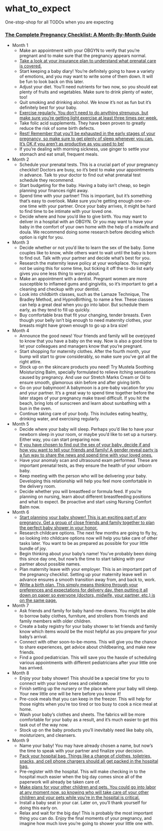 # what_to_expect
One-stop-shop for all TODOs when you are expecting



### [The Complete Pregnancy Checklist: A Month-By-Month Guide](https://www.mustelausa.com/blogs/mustela-mag/pregnancy-checklist)
* Month 1
    * Make an appointment with your OBGYN to verify that you’re pregnant and to make sure that the pregnancy appears normal.
    * [Take a look at your insurance plan to understand what prenatal care is covered.](https://www.mustelausa.com/blogs/mustela-mag/prenatal-visit-schedule-what-to-expect-during-each-appointment "Prenatal care")
    * Start keeping a baby diary! You’re definitely going to have a variety of emotions, and you may want to write some of them down. It will be fun to look back on this later.
    * Adjust your diet. You’ll need nutrients for two now, so you should eat plenty of fruits and vegetables. Make sure to drink plenty of water, too!
    * Quit smoking and drinking alcohol. We know it’s not as fun but it’s definitely best for your baby.
    * [Exercise regularly. You don’t need to do anything strenuous, but make sure you’re getting light exercise at least three times per week.](https://www.mustelausa.com/mustela-mag/pregnancy/prenatal/1st-trimester/exercise/exercise-while-pregnant "light exercise")
    * Take folic acid supplements. They have been proven to greatly reduce the risk of some birth defects.
    * [Rest! Remember that you’ll be exhausted in the early stages of your pregnancy, so make sure to get plenty of sleep whenever you can. It’s OK if you aren’t as productive as you used to be!](https://www.mustelausa.com/mustela-mag/pregnancy/prenatal/2nd-trimester/health/pregnant-sleep "Rest")
    * If you’re dealing with morning sickness, use ginger to settle your stomach and eat small, frequent meals.
* Month 2
    * Schedule your prenatal tests. This is a crucial part of your pregnancy checklist! Doctors are busy, so it’s best to make your appointments in advance. Talk to your doctor to find out what prenatal test schedule they recommend.
    * Start budgeting for the baby. Having a baby isn’t cheap, so begin planning your finances right away.
    * Spend time with your partner! This is important, but it’s something that’s easy to overlook. Make sure you’re getting enough one-on-one time with your partner. Once your baby arrives, it might be hard to find time to be intimate with your loved one.
    * Decide where and how you’d like to give birth. You may want to deliver in a hospital with an OBGYN. Or you may want to have your baby in the comfort of your own home with the help of a midwife and doula. We recommend doing some research before deciding which option is right for you.
* Month 3
    * Decide whether or not you’d like to learn the sex of the baby. Some couples like to know, while others want to wait until the baby is born to find out. Talk with your partner and decide what’s best for you.
    * Research the maternity leave policy at your workplace. You might not be using this for some time, but ticking it off the to-do list early gives you one less thing to worry about.
    * Make an appointment with a dentist. Pregnant women are more susceptible to inflamed gums and gingivitis, so it’s important to get a cleaning and checkup with your dentist.
    * Look into childbirth classes, such as the Lamaze Technique, The Bradley Method, and HypnoBirthing, to name a few. These classes can help a great deal when you go into labor. But schedule them early, as they tend to fill up quickly.
    * Buy comfortable bras that fit your changing, tender breasts. Even though your belly isn’t big enough to need maternity clothes, your breasts might have grown enough to go up a bra size!
* Month 4
    * Announce the good news! Your friends and family will be overjoyed to know that you have a baby on the way. Now is also a good time to let your colleagues and managers know that you’re pregnant.
    * Start shopping for maternity clothes. After the fourth month, your bump will start to grow considerably, so make sure you’ve got all the right attire.
    * Stock up on the skincare products you need! Try Mustela Soothing Moisturizing Balm, specially formulated to relieve itching sensations caused by pregnancy. And use our Stretch Marks Cream or Oil to ensure smooth, glamorous skin before and after giving birth.
    * Go on your babymoon! A babymoon is a pre-baby vacation for you and your partner. It’s a great way to spend time together before the later stages of your pregnancy make travel difficult. If you hit the beach, bring lots of sunscreen and learn about sunbathing with a bun in the oven.
    * Continue taking care of your body. This includes eating healthy, drinking water, and exercising regularly.
* Month 5
    * Decide where your baby will sleep. Perhaps you’d like to have your newborn sleep in your room, or maybe you’d like to set up a nursery. Either way, you can start preparing now.
    * [If you have chosen to find out the sex of your baby, decide if and how you want to tell your friends and family! A gender reveal party is a fun way to share the news and spend time with your loved ones.](https://www.mustelausa.com/mustela-mag/pregnancy/prenatal/2nd-trimester/relationships/gender-reveal "A gender reveal party")
    * Have your anomaly scan and ultrasound exam performed. These are important prenatal tests, as they ensure the health of your unborn baby.
    * Keep meeting with the person who will be delivering your baby. Developing this relationship will help you feel more comfortable in the delivery room.
    * Decide whether you will breastfeed or formula feed. If you’re planning on nursing, learn about different breastfeeding positions and what to expect. Be proactive and start using Nursing Comfort Balm now.
* Month 6
    * [Start planning your baby shower! This is an exciting part of any pregnancy. Get a group of close friends and family together to plan the perfect baby shower in your honor.](https://www.mustelausa.com/blogs/mustela-mag/19-unique-baby-shower-ideas "baby shower")
    * Research childcare options. The next few months are going to fly by, so looking into childcare options now will help you take care of other tasks later. You want to be as prepared as possible for your little bundle of joy.
    * Begin thinking about your baby’s name! You’ve probably been doing this since day one, but now’s the time to start talking with your partner about possible names.
    * Plan maternity leave with your employer. This is an important part of the pregnancy checklist. Setting up your maternity leave well in advance ensures a smooth transition away from, and back to, work.
    * [Write a birth plan. This simply means thinking through your preferences and expectations for delivery day, then putting it all down on paper so everyone (doctors, midwife, your partner, etc.) is on the same page.](https://www.mustelausa.com/blogs/mustela-mag/who-should-i-choose-to-accompany-me-on-delivery-day "delivery day")
* Month 7
    * Ask friends and family for baby hand-me-downs. You might be able to borrow baby clothes, furniture, and strollers from friends and family members with older children.
    * Create a baby registry for your baby shower to let friends and family know which items would be the most helpful as you prepare for your baby’s arrival.
    * Connect with other soon-to-be-moms. This will give you the chance to share experiences, get advice about childbearing, and make new friends.
    * Find a good pediatrician. This will save you the hassle of scheduling various appointments with different pediatricians after your little one has arrived.
* Month 8
    * Enjoy your baby shower! This should be a special time for you to connect with your loved ones and celebrate.
    * Finish setting up the nursery or the place where your baby will sleep. Your new little one will be here before you know it!
    * Pre-cook meals that you can keep in the freezer. This will help for those nights when you’re too tired or too busy to cook a nice meal at home.
    * Wash your baby’s clothes and sheets. The fabrics will be more comfortable for your baby as a result, and it’s much easier to get this task out of the way now.
    * Stock up on the baby products you’ll inevitably need like baby oils, moisturizers, and cleansers.
* Month 9
    * Name your baby! You may have already chosen a name, but now’s the time to speak with your partner and finalize your decision.
    * [Pack your hospital bag. Things like a change of clothes, toiletries, snacks, and cell phone chargers should all get packed in the hospital bag.](https://www.mustelausa.com/blogs/mustela-mag/the-essential-newborn-baby-hospital-bag-checklist "hospital bag")
    * Pre-register with the hospital. This will make checking in to the hospital much easier when the big day comes since all of the paperwork will already be taken care of.
    * [Make plans for your other children and pets. You could go into labor at any moment now, so knowing who will take care of your other children and your pets while you’re in the hospital is critical.](https://www.mustelausa.com/mustela-mag/pregnancy/prenatal/2nd-trimester/relationships/preparing-an-older-sibling-to-meet-baby "plans for your other children")
    * Install a baby seat in your car. Later on, you’ll thank yourself for doing this early on.
    * Relax and wait for the big day! This is probably the most important thing you can do. Enjoy the final moments of your pregnancy, and imagine how much love you’re going to shower your little one with.

